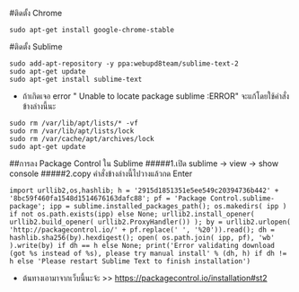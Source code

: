 #ติดตั้ง Chrome
```
sudo apt-get install google-chrome-stable
```


#ติดตั้ง Sublime
```
sudo add-apt-repository -y ppa:webupd8team/sublime-text-2
sudo apt-get update
sudo apt-get install sublime-text
```

* ถ้าเกิดเจอ error " Unable to locate package sublime :ERROR" จะแก้โดยใช้คำสั่งข้างล่างนี้นะ
```
sudo rm /var/lib/apt/lists/* -vf 
sudo rm /var/lib/apt/lists/lock
sudo rm /var/cache/apt/archives/lock
sudo apt-get update
```

##การลง Package Control ใน Sublime
#####1.เปิด sublime -> view -> show console
#####2.copy คำสั่งข้างล่างนี้ไปวางแล้วกด Enter
```
import urllib2,os,hashlib; h = '2915d1851351e5ee549c20394736b442' + '8bc59f460fa1548d1514676163dafc88'; pf = 'Package Control.sublime-package'; ipp = sublime.installed_packages_path(); os.makedirs( ipp ) if not os.path.exists(ipp) else None; urllib2.install_opener( urllib2.build_opener( urllib2.ProxyHandler()) ); by = urllib2.urlopen( 'http://packagecontrol.io/' + pf.replace(' ', '%20')).read(); dh = hashlib.sha256(by).hexdigest(); open( os.path.join( ipp, pf), 'wb' ).write(by) if dh == h else None; print('Error validating download (got %s instead of %s), please try manual install' % (dh, h) if dh != h else 'Please restart Sublime Text to finish installation')
```

* ต้นทางเอามาจากเว็บนี้นะจ้ะ >> https://packagecontrol.io/installation#st2
